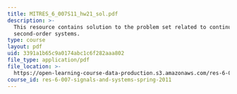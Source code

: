```yaml
---
title: MITRES_6_007S11_hw21_sol.pdf
description: >-
  This resource contains solution to the problem set related to continuous-time
  second-order systems.
type: course
layout: pdf
uid: 3391a1b65c9a0174abc1c6f282aaa802
file_type: application/pdf
file_location: >-
  https://open-learning-course-data-production.s3.amazonaws.com/res-6-007-signals-and-systems-spring-2011/3391a1b65c9a0174abc1c6f282aaa802_MITRES_6_007S11_hw21_sol.pdf
course_id: res-6-007-signals-and-systems-spring-2011
---
```

